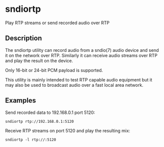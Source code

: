 # sndiortp

Play RTP streams or send recorded audio over RTP

## Description

The sndiortp utility can record audio from a sndio(7) audio device and send it
on the network over RTP. Similarly it can receive audio streams over RTP and
play the result on the device.

Only 16-bit or 24-bit PCM payload is supported.

This utility is mainly intended to test RTP capable audio equipment but
it may also be used to broadcast audio over a fast local area network.

## Examples

Send recorded data to 192.168.0.1 port 5120:

	sndiortp rtp://192.168.0.1:5120

Receive RTP streams on port 5120 and play the resulting mix:

	sndiortp -l rtp://:5120
